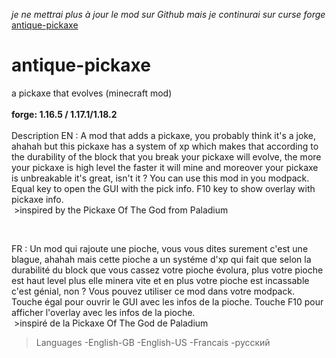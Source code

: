 *je ne mettrai plus à jour le mod sur Github mais je continurai sur curse forge* [antique-pickaxe](https://www.curseforge.com/minecraft/mc-mods/antique-pickaxe "the antique pickaxe mod")

# antique-pickaxe
a pickaxe that evolves (minecraft mod) <br/>
<br/>
**forge: 1.16.5 / 1.17.1/1.18.2** <br/>
<br/>
Description
EN :
A mod that adds a pickaxe, you probably think it's a joke, ahahah
but this pickaxe has a system of xp which makes that according to the durability of the block that you break your pickaxe will evolve,
the more your pickaxe is high level the faster it will mine and moreover your pickaxe is unbreakable it's great, isn't it ?
You can use this mod in you modpack.
Equal key to open the GUI with the pick info.
F10 key to show overlay with pickaxe info. <br/>
 >inspired by the Pickaxe Of The God from Paladium

 

FR :
Un mod qui rajoute une pioche, vous vous dites surement c'est une blague, ahahah
mais cette pioche a un systéme d'xp qui fait que selon la durabilité du block que vous cassez votre pioche évolura,
plus votre pioche est haut level plus elle minera vite et en plus votre pioche est incassable c'est génial, non ?
Vous pouvez utiliser ce mod dans votre modpack.
Touche égal pour ouvrir le GUI avec les infos de la pioche.
Touche F10 pour afficher l'overlay avec les infos de la pioche. <br/>
 >inspiré de la Pickaxe Of The God de Paladium

>Languages
-English-GB
-English-US
-Francais
-русский
